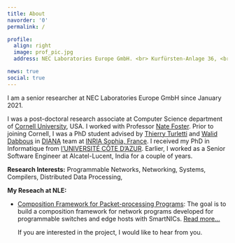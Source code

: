 ```yaml
---
title: About
navorder: '0'
permalink: /

profile:
  align: right
  image: prof_pic.jpg
  address: NEC Laboratories Europe GmbH. <br> Kurfürsten-Anlage 36, <br> 69115 Heidelberg, Germany

news: true
social: true
---
```


I am a senior researcher at NEC Laboratories Europe GmbH since January 2021.

I was a post-doctoral research associate at Computer Science department
of <a href="https://www.cornell.edu" target="_blank">Cornell University</a>, USA. 
I worked with Professor <a href="https://www.cs.cornell.edu/~jnfoster/" target="_blank">Nate Foster</a>.
Prior to joining Cornell, I was a PhD student advised by 
[Thierry Turletti](https://team.inria.fr/diana/team-members/thierry-turletti/) and
[Walid Dabbous](https://team.inria.fr/diana/team-members/walid-dabbous/) in
[DIANA](https://team.inria.fr/diana/team-members/)
team at [INRIA Sophia, France](https://www.inria.fr/fr/centre-inria-sophia-antipolis-mediterranee). 
I received my PhD in Informatique from [l’UNIVERSITÉ CÔTE D’AZUR](http://univ-cotedazur.fr/fr). 
Earlier, I worked as a Senior Software Engineer at Alcatel-Lucent, India for a
couple of years.

__Research Interests:__ Programmable Networks, Networking, Systems,
Compilers, Distributed Data Processing,

__My Reseach at NLE:__

* [Composition Framework for Packet-processing Programs](/projects/composition/):
  The goal is to build a composition framework for network programs developed 
  for programmable switches and edge hosts with SmartNICs. [Read more...](/projects/composition/)

  If you are interested in the project, I would like to hear from you. 



